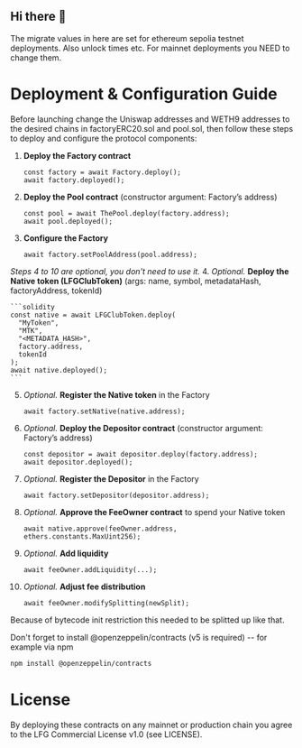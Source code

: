 ## Hi there 👋

The migrate values in here are set for ethereum sepolia testnet deployments. Also unlock times
etc. For mainnet deployments you NEED to change them.

# Deployment & Configuration Guide

Before launching change the Uniswap addresses and WETH9 addresses to the desired chains in
factoryERC20.sol and pool.sol, then follow these steps to deploy and configure the protocol
components:


1. **Deploy the Factory contract**  
   
    ```solidity
    const factory = await Factory.deploy();
    await factory.deployed();
    ```

2. **Deploy the Pool contract** (constructor argument: Factory’s address)  
   
    ```solidity
    const pool = await ThePool.deploy(factory.address);
    await pool.deployed();
    ```

3. **Configure the Factory**  
   
    ```solidity
    await factory.setPoolAddress(pool.address);
    ```

*Steps 4 to 10 are optional, you don't need to use it.*
4. *Optional.* **Deploy the Native token (LFGClubToken)** (args: name, symbol, metadataHash, factoryAddress, tokenId)  
   
    ```solidity
    const native = await LFGClubToken.deploy(
      "MyToken",
      "MTK",
      "<METADATA_HASH>",
      factory.address,
      tokenId
    );
    await native.deployed();
    ```

5. *Optional.* **Register the Native token** in the Factory  
   
    ```solidity
    await factory.setNative(native.address);
    ```

6. *Optional.* **Deploy the Depositor contract** (constructor argument: Factory’s address)  
   
    ```solidity
    const depositor = await depositor.deploy(factory.address);
    await depositor.deployed();
    ```

7. *Optional.* **Register the Depositor** in the Factory  
   
    ```solidity
    await factory.setDepositor(depositor.address);
    ```

8. *Optional.* **Approve the FeeOwner contract** to spend your Native token  
   
    ```solidity
    await native.approve(feeOwner.address, ethers.constants.MaxUint256);
    ```

9. *Optional.* **Add liquidity**  
   
    ```solidity
    await feeOwner.addLiquidity(...);
    ```

10. *Optional.* **Adjust fee distribution**  
   
    ```solidity
    await feeOwner.modifySplitting(newSplit);
    ```

Because of bytecode init restriction this needed to be splitted up like that.

Don't forget to install @openzeppelin/contracts (v5 is required) -- for example via npm

```bash
npm install @openzeppelin/contracts
```

# License

By deploying these contracts on any mainnet or production chain you agree
to the LFG Commercial License v1.0 (see LICENSE).
